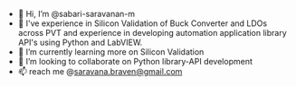 - 👋 Hi, I’m @sabari-saravanan-m
- 👀 I've experience in Silicon Validation of Buck Converter and LDOs across PVT and 
      experience in developing automation application library API's using Python and LabVIEW.
- 🌱 I’m currently learning more on Silicon Validation
- 💞️ I’m looking to collaborate on Python library-API development
- 📫 reach me @saravana.braven@gmail.com

<!---
sabari-saravanan-m/sabari-saravanan-m is a ✨ special ✨ repository because its `README.md` (this file) appears on your GitHub profile.
You can click the Preview link to take a look at your changes.
--->

